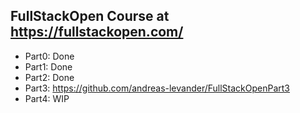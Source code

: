 ## FullStackOpen Course at https://fullstackopen.com/

- Part0: Done
- Part1: Done
- Part2: Done
- Part3: https://github.com/andreas-levander/FullStackOpenPart3
- Part4: WIP
